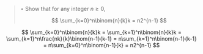 > $\star$ Show that for any integer $n \ge 0$,
>
> $$ \sum_{k=0}^n\binom{n}{k}k = n2^{n-1} $$

$$ \sum_{k=0}^n\binom{n}{k}k
   = \sum_{k=1}^n\binom{n}{k}k
   = \sum_{k=1}^n\frac{nk}{k}\binom{n-1}{k-1}
   = n\sum_{k=1}^n\binom{n-1}{k-1}
   = n\sum_{k=0}^n\binom{n-1}{k}
   = n2^{n-1} $$
